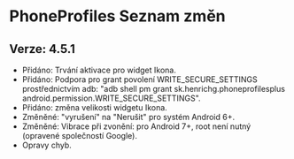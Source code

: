 PhoneProfiles Seznam změn
=========================

Verze: 4.5.1
------------
- Přidáno: Trvání aktivace pro widget Ikona.
- Přidáno: Podpora pro grant povolení WRITE_SECURE_SETTINGS prostřednictvím adb: "adb shell pm grant sk.henrichg.phoneprofilesplus android.permission.WRITE_SECURE_SETTINGS".
- Přidáno: změna velikosti widgetu Ikona.
- Změněné: "vyrušení" na "Nerušit" pro systém Android 6+.
- Změněné: Vibrace při zvonění: pro Android 7+, root není nutný (opravené společností Google).
- Opravy chyb.